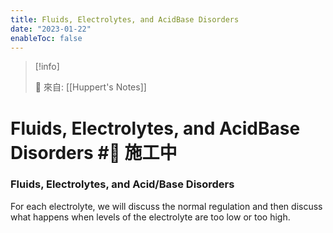 ```yaml
---
title: Fluids, Electrolytes, and AcidBase Disorders
date: "2023-01-22"
enableToc: false
---
```


> [!info]
>
> 🌱 來自: [[Huppert's Notes]]

# Fluids, Electrolytes, and AcidBase Disorders #🚧 施工中

### Fluids, Electrolytes, and Acid/Base Disorders

For each electrolyte, we will discuss the normal regulation and then discuss what happens when levels of the electrolyte are too low or too high.

